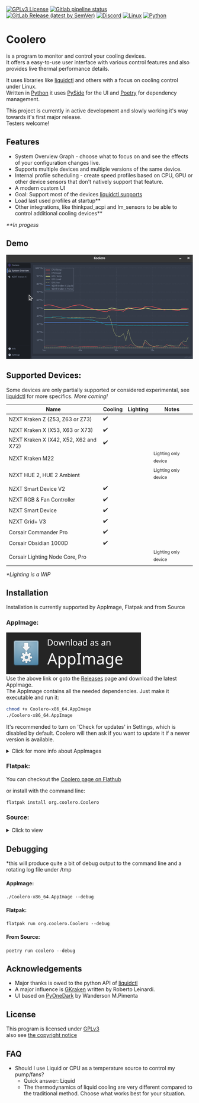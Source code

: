 [![GPLv3 License](https://img.shields.io/badge/License-GPL%20v3-blue.svg?logo=gnu)](https://opensource.org/licenses/)
[![Gitlab pipeline status](https://img.shields.io/gitlab/pipeline-status/codifryed/coolero?branch=main&label=pipeline&logo=gitlab)](https://gitlab.com/codifryed/coolero/pipelines)
[![GitLab Release (latest by SemVer)](https://img.shields.io/gitlab/v/release/30707566?sort=semver&logo=gitlab)](https://gitlab.com/codifryed/coolero/pipelines)
[![Discord](https://img.shields.io/badge/_-online-_?label=&logo=discord&logoColor=ffffff&color=7389D8&labelColor=6A7EC2)](https://discord.gg/MbcgUFAfhV)
[![Linux](https://img.shields.io/badge/_-linux-blue?logo=linux&logoColor=fff)]()
[![Python](https://img.shields.io/badge/_-python-blue?logo=python&logoColor=fff)]()

# Coolero

is a program to monitor and control your cooling devices.  
It offers a easy-to-use user interface with various control features and also provides live thermal performance details.

It uses libraries like
[liquidctl](https://github.com/liquidctl/liquidctl) and others with a focus on cooling control under Linux.  
Written in [Python](https://www.python.org/) it uses [PySide](https://wiki.qt.io/Qt_for_Python) for the UI
and [Poetry](https://python-poetry.org/) for dependency management.

This project is currently in active development and slowly working it's way towards it's first major release.  
Testers welcome!

## Features

- System Overview Graph - choose what to focus on and see the effects of your configuration changes live.
- Supports multiple devices and multiple versions of the same device.
- Internal profile scheduling - create speed profiles based on CPU, GPU or other device sensors that don't natively
  support that feature.
- A modern custom UI
- Goal: Support most of the devices [liquidctl supports](https://github.com/liquidctl/liquidctl#supported-devices)
- Load last used profiles at startup**
- Other integrations, like thinkpad_acpi and lm_sensors to be able to control additional cooling devices**

_**In progess_

## Demo

![Demo](screenshots/coolero-demo.gif)

## Supported Devices:

Some devices are only partially supported or considered experimental,
see [liquidctl](https://github.com/liquidctl/liquidctl#supported-devices) for more specifics.
*More coming!*

| Name                                  | Cooling            | Lighting | Notes                           |
|---------------------------------------|--------------------|----------|---------------------------------|
| NZXT Kraken Z (Z53, Z63 or Z73)       | :heavy_check_mark: |          |                                 |
| NZXT Kraken X (X53, X63 or X73)       | :heavy_check_mark: |          |                                 |
| NZXT Kraken X (X42, X52, X62 and X72) | :heavy_check_mark: |          |                                 |
| NZXT Kraken M22                       |                    |          | <sup>Lighting only device</sup> |
| NZXT HUE 2, HUE 2 Ambient             |                    |          | <sup>Lighting only device</sup> |
| NZXT Smart Device V2                  | :heavy_check_mark: |          |                                 |
| NZXT RGB & Fan Controller             | :heavy_check_mark: |          |                                 |
| NZXT Smart Device                     | :heavy_check_mark: |          |                                 |
| NZXT Grid+ V3                         | :heavy_check_mark: |          |                                 |
| Corsair Commander Pro                 | :heavy_check_mark: |          |                                 |
| Corsair Obsidian 1000D                | :heavy_check_mark: |          |                                 |
| Corsair Lighting Node Core, Pro       |                    |          | <sup>Lighting only device</sup> |

_*Lighting is a WIP_

## Installation

Installation is currently supported by AppImage, Flatpak and from Source

### AppImage:

[![AppImageDownload](screenshots/download-appimage-banner.svg)](https://coolero.org/releases/latest/Coolero-x86_64.AppImage)  
Use the above link or goto the [Releases](https://gitlab.com/codifryed/coolero/-/releases) page and download the latest
AppImage.  
The AppImage contains all the needed dependencies. Just make it executable and run it:

```bash
chmod +x Coolero-x86_64.AppImage
./Coolero-x86_64.AppImage
```

It's recommended to turn on 'Check for updates' in Settings, which is disabled by default. Coolero will then ask if you
want to update it if a newer version is available.

<details>
<summary>Click for more info about AppImages</summary>

<a href="https://appimage.org/">AppImage Website</a><br>

For improved desktop integration:
<ul>
    <li><a href="https://github.com/TheAssassin/AppImageLauncher">AppImageLauncher</a></li>
    <li><a href="https://github.com/probonopd/go-appimage/blob/master/src/appimaged/README.md">appimaged</a></li>
</ul>
</details>

### Flatpak:

You can checkout the [Coolero page on Flathub](https://flathub.org/apps/details/org.coolero.Coolero)

or install with the command line:

```commandline
flatpak install org.coolero.Coolero
```

### Source:

<details>
<summary>Click to view</summary>

#### Requirements:

* Linux
* [Python 3.9](https://www.python.org/)
    * including the python3.9-dev package (may already be installed)
* System packages:
    * Ubuntu:
      ```sudo apt install libusb-1.0-0 curl python3-virtualenv python3.9-venv build-essential libgl1-mesa-dev```
    * Fedora:
      ```sudo dnf install libusbx curl python3-virtualenv mesa-libGL-devel && sudo dnf groupinstall "C Development Tools and Libraries"```
    * More specifically:
        * LibUSB 1.0 (libusb-1.0, libusb-1.0-0, or libusbx from your system package manager)
        * curl
        * python3-virtualenv  (or python3.9-virtualenv)
        * python3-venv  (or python3.9-venv)
        * Packages needed to build Qt applications:
            * build-essential
            * libgl1-mesa-dev
* [Poetry](https://python-poetry.org/) -
    * run `curl -sSL https://raw.githubusercontent.com/python-poetry/poetry/master/install-poetry.py | python3 -`
    * run `poetry --version` to make sure poetry works
    * if needed, add `$HOME/.local/bin` to your PATH to execute poetry easily - `export PATH=$HOME/.local/bin:$PATH`
    * if Python 3.9 is not your default python installation, then run `poetry env use python3.9` in the project
      directory to give poetry access

#### How:

* Clone the Repo `git clone git@gitlab.com:codifryed/coolero.git`
* Install the dependencies:
    ```bash
    cd coolero
    poetry install
    ```
* run it: `poetry run coolero`

</details>

## Debugging

*this will produce quite a bit of debug output to the command line and a rotating log file under /tmp

#### AppImage:

`./Coolero-x86_64.AppImage --debug`

#### Flatpak:

`flatpak run org.coolero.Coolero --debug`

#### From Source:

`poetry run coolero --debug`

## Acknowledgements

* Major thanks is owed to the python API of [liquidctl](https://github.com/liquidctl/liquidctl)
* A major influence is [GKraken](https://gitlab.com/leinardi/gkraken) written by Roberto Leinardi.
* UI based on [PyOneDark](https://github.com/Wanderson-Magalhaes/PyOneDark_Qt_Widgets_Modern_GUI) by Wanderson M.Pimenta

## License

This program is licensed under [GPLv3](COPYING.txt)  
also see [the copyright notice](COPYRIGHT.md)

## FAQ

- Should I use Liquid or CPU as a temperature source to control my pump/fans?
    - Quick answer: Liquid
    - The thermodynamics of liquid cooling are very different compared to the traditional method. Choose what works best
      for your situation.
